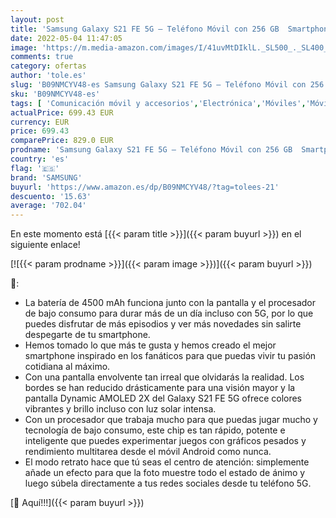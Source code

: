 ```yaml
---
layout: post
title: 'Samsung Galaxy S21 FE 5G – Teléfono Móvil con 256 GB  Smartphone Libre  Android  Color Blanco  Versión Española '
date: 2022-05-04 11:47:05
image: 'https://m.media-amazon.com/images/I/41uvMtDIklL._SL500_._SL400_.jpg'
comments: true
category: ofertas
author: 'tole.es'
slug: 'B09NMCYV48-es Samsung Galaxy S21 FE 5G – Teléfono Móvil con 256 GB...'
sku: 'B09NMCYV48-es'
tags: [ 'Comunicación móvil y accesorios','Electrónica','Móviles','Móviles y smartphones libres','android','samsung','🇪🇸', ]
actualPrice: 699.43 EUR
currency: EUR
price: 699.43
comparePrice: 829.0 EUR
prodname: 'Samsung Galaxy S21 FE 5G – Teléfono Móvil con 256 GB  Smartphone Libre  Android  Color Blanco  Versión Española '
country: 'es'
flag: '🇪🇸'
brand: 'SAMSUNG'
buyurl: 'https://www.amazon.es/dp/B09NMCYV48/?tag=tolees-21'
descuento: '15.63'
average: '702.04'
---
```


En este momento está [{{< param title >}}]({{< param buyurl >}}) en el siguiente enlace!

[![{{< param prodname >}}]({{< param image >}})]({{< param buyurl >}})

🔎:

- La batería de 4500 mAh funciona junto con la pantalla y el procesador de bajo consumo para durar más de un día incluso con 5G, por lo que puedes disfrutar de más episodios y ver más novedades sin salirte despegarte de tu smartphone.
- Hemos tomado lo que más te gusta y hemos creado el mejor smartphone inspirado en los fanáticos para que puedas vivir tu pasión cotidiana al máximo.
- Con una pantalla envolvente tan irreal que olvidarás la realidad. Los bordes se han reducido drásticamente para una visión mayor y la pantalla Dynamic AMOLED 2X del Galaxy S21 FE 5G ofrece colores vibrantes y brillo incluso con luz solar intensa.
- Con un procesador que trabaja mucho para que puedas jugar mucho y tecnología de bajo consumo, este chip es tan rápido, potente e inteligente que puedes experimentar juegos con gráficos pesados y rendimiento multitarea desde el móvil Android como nunca.
- El modo retrato hace que tú seas el centro de atención: simplemente añade un efecto para que la foto muestre todo el estado de ánimo y luego súbela directamente a tus redes sociales desde tu teléfono 5G.

[🛒 Aquí!!!]({{< param buyurl >}})
